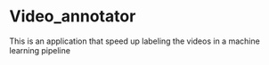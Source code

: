 # Video_annotator
This is an application that speed up labeling the videos in a machine learning pipeline
